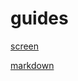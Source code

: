 # guides

[screen](https://linuxize.com/post/how-to-use-linux-screen/)

[markdown](https://github.com/adam-p/markdown-here/wiki/Markdown-Cheatsheet)